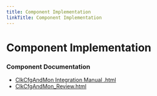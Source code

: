 ```yaml
---
title: Component Implementation
linkTitle: Component Implementation
---
```


# Component Implementation
### Component Documentation

- [ClkCfgAndMon Integration Manual .html](doc/ClkCfgAndMon%20Integration%20Manual%20.html)
- [ClkCfgAndMon_Review.html](doc/ClkCfgAndMon_Review.html)

